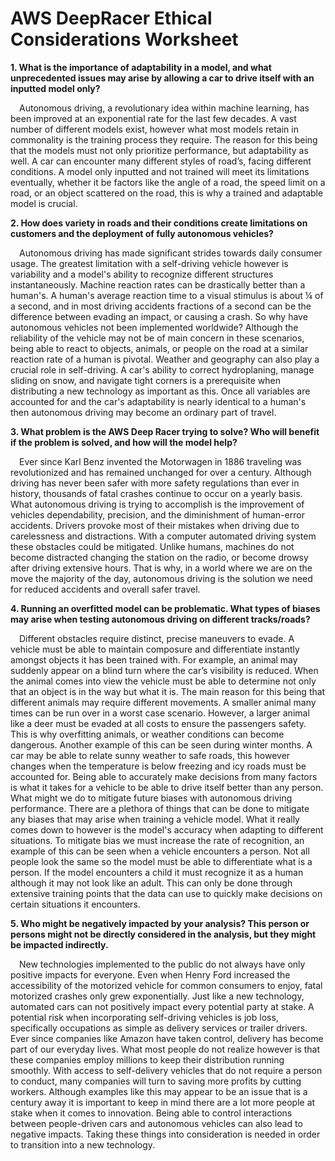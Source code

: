 # AWS DeepRacer Ethical Considerations Worksheet

**1. What is the importance of adaptability in a model, and what unprecedented issues may arise by allowing a car to drive itself with an inputted model only?**

&emsp;Autonomous driving, a revolutionary idea within machine learning, has been improved at
an exponential rate for the last few decades. A vast number of different models exist, however
what most models retain in commonality is the training process they require. The reason for this
being that the models must not only prioritize performance, but adaptability as well. A car can
encounter many different styles of road’s, facing different conditions. A model only inputted and
not trained will meet its limitations eventually, whether it be factors like the angle of a road, the
speed limit on a road, or an object scattered on the road, this is why a trained and adaptable
model is crucial.

**2. How does variety in roads and their conditions create limitations on customers and the deployment of fully autonomous vehicles?**

&emsp;Autonomous driving has made significant strides towards daily consumer usage. The
greatest limitation with a self-driving vehicle however is variability and a model's ability to
recognize different structures instantaneously. Machine reaction rates can be drastically better
than a human's. A human's average reaction time to a visual stimulus is about ¼ of a second, and
in most driving accidents fractions of a second can be the difference between evading an impact,
or causing a crash. So why have autonomous vehicles not been implemented worldwide?
Although the reliability of the vehicle may not be of main concern in these scenarios, being able
to react to objects, animals, or people on the road at a similar reaction rate of a human is pivotal.
Weather and geography can also play a crucial role in self-driving. A car's ability to correct
hydroplaning, manage sliding on snow, and navigate tight corners is a prerequisite when
distributing a new technology as important as this. Once all variables are accounted for and the
car's adaptability is nearly identical to a human's then autonomous driving may become an
ordinary part of travel.

**3. What problem is the AWS Deep Racer trying to solve? Who will benefit if the problem is solved, and how will the model help?**

&emsp;Ever since Karl Benz invented the Motorwagen in 1886 traveling was revolutionized and
has remained unchanged for over a century. Although driving has never been safer with more
safety regulations than ever in history, thousands of fatal crashes continue to occur on a yearly
basis. What autonomous driving is trying to accomplish is the improvement of vehicles
dependability, precision, and the diminishment of human-error accidents. Drivers provoke most
of their mistakes when driving due to carelessness and distractions. With a computer automated
driving system these obstacles could be mitigated. Unlike humans, machines do not become
distracted changing the station on the radio, or become drowsy after driving extensive hours.
That is why, in a world where we are on the move the majority of the day, autonomous driving is
the solution we need for reduced accidents and overall safer travel.

**4. Running an overfitted model can be problematic. What types of biases may arise when testing autonomous driving on different tracks/roads?**

&emsp;Different obstacles require distinct, precise maneuvers to evade. A vehicle must be able
to maintain composure and differentiate instantly amongst objects it has been trained with. For
example, an animal may suddenly appear on a blind turn where the car’s visibility is reduced.
When the animal comes into view the vehicle must be able to determine not only that an object is
in the way but what it is. The main reason for this being that different animals may require
different movements. A smaller animal many times can be run over in a worst case scenario.
However, a larger animal like a deer must be evaded at all costs to ensure the passengers safety.
This is why overfitting animals, or weather conditions can become dangerous. Another example
of this can be seen during winter months. A car may be able to relate sunny weather to safe
roads, this however changes when the temperature is below freezing and icy roads must be
accounted for. Being able to accurately make decisions from many factors is what it takes for a
vehicle to be able to drive itself better than any person.
What might we do to mitigate future biases with autonomous driving performance.
There are a plethora of things that can be done to mitigate any biases that may arise when
training a vehicle model. What it really comes down to however is the model's accuracy when
adapting to different situations. To mitigate bias we must increase the rate of recognition, an
example of this can be seen when a vehicle encounters a person. Not all people look the same so
the model must be able to differentiate what is a person. If the model encounters a child it must
recognize it as a human although it may not look like an adult. This can only be done through
extensive training points that the data can use to quickly make decisions on certain situations it
encounters.

**5. Who might be negatively impacted by your analysis? This person or persons might not be directly considered in the analysis, but they might be impacted indirectly.**

&emsp;New technologies implemented to the public do not always have only positive impacts
for everyone. Even when Henry Ford increased the accessibility of the motorized vehicle for
common consumers to enjoy, fatal motorized crashes only grew exponentially. Just like a new
technology, automated cars can not positively impact every potential party at stake. A potential
risk when incorporating self-driving vehicles is job loss, specifically occupations as simple as
delivery services or trailer drivers. Ever since companies like Amazon have taken control,
delivery has become part of our everyday lives. What most people do not realize however is that
these companies employ millions to keep their distribution running smoothly. With access to
self-delivery vehicles that do not require a person to conduct, many companies will turn to
saving more profits by cutting workers. Although examples like this may appear to be an issue
that is a century away it is important to keep in mind there are a lot more people at stake when it
comes to innovation. Being able to control interactions between people-driven cars and
autonomous vehicles can also lead to negative impacts. Taking these things into consideration is
needed in order to transition into a new technology.